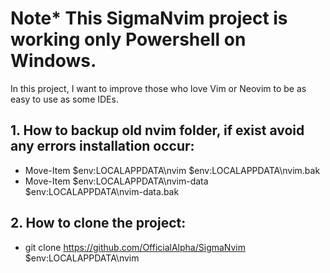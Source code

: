 # Note* This SigmaNvim project is working only Powershell on Windows.
In this project, I want to improve those who love Vim or Neovim to be as easy to use as some IDEs.

## 1. How to backup old nvim folder, if exist avoid any errors installation occur:
- Move-Item $env:LOCALAPPDATA\nvim $env:LOCALAPPDATA\nvim.bak
- Move-Item $env:LOCALAPPDATA\nvim-data $env:LOCALAPPDATA\nvim-data.bak

## 2. How to clone the project:
- git clone https://github.com/OfficialAlpha/SigmaNvim $env:LOCALAPPDATA\nvim
